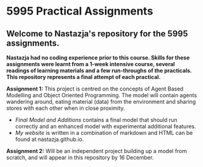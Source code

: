 # 5995 Practical Assignments
## Welcome to Nastazja's repository for the 5995 assignments. 

**Nastazja had no coding experience prior to this course. Skills for these assignments were learnt from a 1-week intensive course, several readings of learning materials and a few run-throughs of the practicals. This repository represents a final attempt of each practical.**

**Assignment 1:** This project is centred on the concepts of Agent Based Modelling and Object Oriented Programming. The model will contain agents wandering around, eating material (data) from the environment and sharing stores with each other when in close proximity.

- *Final Model and Additions* contains a final model that should run correctly and an enhanced model with experimental additional features. 
- *My website* is written in a combination of markdown and HTML can be found at nastazja.github.io. 

**Assignment 2:** Will be an independent project building up a model from scratch, and will appear in this repository by 16 December.
